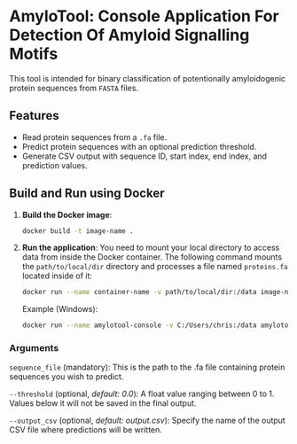 # AmyloTool: Console Application For Detection Of Amyloid Signalling Motifs

This tool is intended for binary classification of potentionally amyloidogenic protein sequences from `FASTA` files. 

## Features
- Read protein sequences from a `.fa` file.
- Predict protein sequences with an optional prediction threshold.
- Generate CSV output with sequence ID, start index, end index, and prediction values.

## Build and Run using Docker

1. **Build the Docker image**:
   ```bash
   docker build -t image-name .
   ```
2. **Run the application**:
   You need to mount your local directory to access data from inside the Docker container. The following command mounts the `path/to/local/dir` directory and processes a file named `proteins.fa` located inside of it:
   ```bash
   docker run --name container-name -v path/to/local/dir:/data image-name /data/proteins.fa
   ```
   Example (Windows):
   ```bash
   docker run --name amylotool-console -v C:/Users/chris:/data amylotool-console /data/proteins.fa --threshold 0.5 --output_csv results.csv
   ```

### Arguments
`sequence_file` (mandatory): This is the path to the .fa file containing protein sequences you wish to predict.

`--threshold` (optional, *default: 0.0*): A float value ranging between 0 to 1. Values below it will not be saved in the final output.

`--output_csv` (optional, *default: output.csv*): Specify the name of the output CSV file where predictions will be written.

